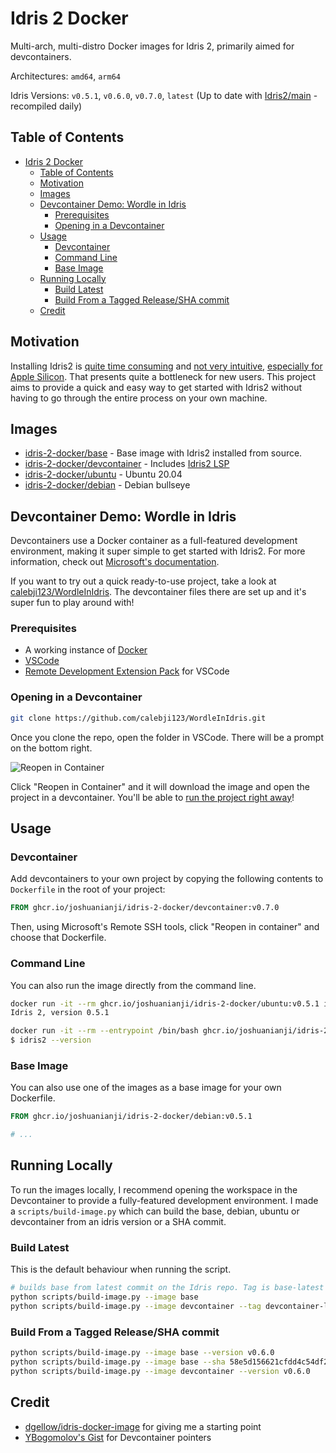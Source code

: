 # Idris 2 Docker

Multi-arch, multi-distro Docker images for Idris 2, primarily aimed for devcontainers.

Architectures: `amd64`, `arm64`

Idris Versions: `v0.5.1`, `v0.6.0`, `v0.7.0`, `latest` (Up to date with [Idris2/main](https://github.com/idris-lang/Idris2/tree/main) - recompiled daily)

## Table of Contents

- [Idris 2 Docker](#idris-2-docker)
  - [Table of Contents](#table-of-contents)
  - [Motivation](#motivation)
  - [Images](#images)
  - [Devcontainer Demo: Wordle in Idris](#devcontainer-demo-wordle-in-idris)
    - [Prerequisites](#prerequisites)
    - [Opening in a Devcontainer](#opening-in-a-devcontainer)
  - [Usage](#usage)
    - [Devcontainer](#devcontainer)
    - [Command Line](#command-line)
    - [Base Image](#base-image)
  - [Running Locally](#running-locally)
    - [Build Latest](#build-latest)
    - [Build From a Tagged Release/SHA commit](#build-from-a-tagged-releasesha-commit)
  - [Credit](#credit)

## Motivation

Installing Idris2 is [quite time consuming](https://idris2.readthedocs.io/en/latest/tutorial/starting.html) and [not very intuitive](https://github.com/idris-lang/Idris2/issues/2404), [especially for Apple Silicon](https://www.reddit.com/r/Idris/comments/wyox7i/building_idris2_for_apple_silicon_as_of_august/). That presents quite a bottleneck for new users. This project aims to provide a quick and easy way to get started with Idris2 without having to go through the entire process on your own machine.

## Images

* [idris-2-docker/base](https://github.com/joshuanianji/idris-2-docker/pkgs/container/idris-2-docker%2Fbase) - Base image with Idris2 installed from source.
* [idris-2-docker/devcontainer](https://github.com/joshuanianji/idris-2-docker/pkgs/container/idris-2-docker%2Fdevcontainer) - Includes [Idris2 LSP](https://github.com/idris-community/idris2-lsp)
* [idris-2-docker/ubuntu](https://github.com/joshuanianji/idris-2-docker/pkgs/container/idris-2-docker%2Fubuntu) - Ubuntu 20.04
* [idris-2-docker/debian](https://github.com/joshuanianji/idris-2-docker/pkgs/container/idris-2-docker%2Fdebian) - Debian bullseye

## Devcontainer Demo: Wordle in Idris

Devcontainers use a Docker container as a full-featured development environment, making it super simple to get started with Idris2. For more information, check out [Microsoft's documentation](https://code.visualstudio.com/docs/remote/containers).

If you want to try out a quick ready-to-use project, take a look at [calebji123/WordleInIdris](https://github.com/calebji123/WordleInIdris). The devcontainer files there are set up and it's super fun to play around with!

### Prerequisites

* A working instance of [Docker](https://docs.docker.com/get-docker/)
* [VSCode](https://code.visualstudio.com/download)
* [Remote Development Extension Pack](https://marketplace.visualstudio.com/items?itemName=ms-vscode-remote.vscode-remote-extensionpack) for VSCode

### Opening in a Devcontainer

```bash
git clone https://github.com/calebji123/WordleInIdris.git
```

Once you clone the repo, open the folder in VSCode. There will be a prompt on the bottom right.

![Reopen in Container](./docs/reopen-in-container.png)

Click "Reopen in Container" and it will download the image and open the project in a devcontainer. You'll be able to [run the project right away](https://github.com/calebji123/WordleInIdris#how-to-run-it)!

## Usage

### Devcontainer

Add devcontainers to your own project by copying the following contents to `Dockerfile` in the root of your project:

```dockerfile
FROM ghcr.io/joshuanianji/idris-2-docker/devcontainer:v0.7.0
```

Then, using Microsoft's Remote SSH tools, click "Reopen in container" and choose that Dockerfile.

### Command Line

You can also run the image directly from the command line.

```bash
docker run -it --rm ghcr.io/joshuanianji/idris-2-docker/ubuntu:v0.5.1 idris2 --version
Idris 2, version 0.5.1

docker run -it --rm --entrypoint /bin/bash ghcr.io/joshuanianji/idris-2-docker/debian:v0.5.1
$ idris2 --version
```

### Base Image

You can also use one of the images as a base image for your own Dockerfile.

```dockerfile
FROM ghcr.io/joshuanianji/idris-2-docker/debian:v0.5.1

# ...
```

## Running Locally

To run the images locally, I recommend opening the workspace in the Devcontainer to provide a fully-featured development environment. I made a `scripts/build-image.py` which can build the base, debian, ubuntu or devcontainer from an idris version or a SHA commit.

### Build Latest

This is the default behaviour when running the script.

```bash
# builds base from latest commit on the Idris repo. Tag is base-latest
python scripts/build-image.py --image base
python scripts/build-image.py --image devcontainer --tag devcontainer-latest-test
```

### Build From a Tagged Release/SHA commit

```bash
python scripts/build-image.py --image base --version v0.6.0
python scripts/build-image.py --image base --sha 58e5d156621cfdd4c54df26abf7ac9620cfebdd8
python scripts/build-image.py --image devcontainer --version v0.6.0
```

## Credit

* [dgellow/idris-docker-image](https://github.com/dgellow/idris-docker-image) for giving me a starting point
* [YBogomolov's Gist](https://gist.github.com/YBogomolov/dc49c610cf7d92c60fb4678bae3ab753) for Devcontainer pointers
